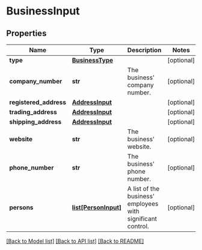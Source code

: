 # BusinessInput

## Properties
Name | Type | Description | Notes
------------ | ------------- | ------------- | -------------
**type** | [**BusinessType**](BusinessType.md) |  | [optional] 
**company_number** | **str** | The business&#x27; company number. | [optional] 
**registered_address** | [**AddressInput**](AddressInput.md) |  | [optional] 
**trading_address** | [**AddressInput**](AddressInput.md) |  | [optional] 
**shipping_address** | [**AddressInput**](AddressInput.md) |  | [optional] 
**website** | **str** | The business&#x27; website. | [optional] 
**phone_number** | **str** | The business&#x27; phone number. | [optional] 
**persons** | [**list[PersonInput]**](PersonInput.md) | A list of the business&#x27; employees with significant control. | [optional] 

[[Back to Model list]](../README.md#documentation-for-models) [[Back to API list]](../README.md#documentation-for-api-endpoints) [[Back to README]](../README.md)

